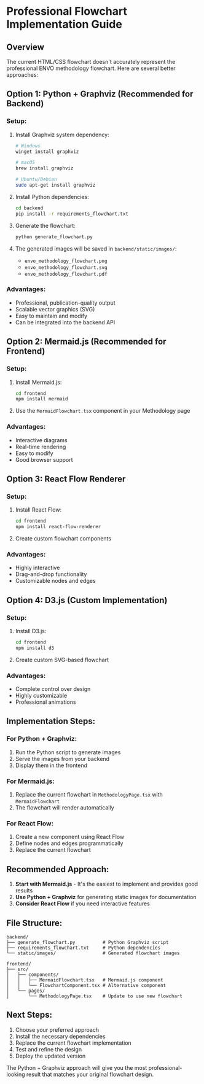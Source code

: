 # Professional Flowchart Implementation Guide

## Overview
The current HTML/CSS flowchart doesn't accurately represent the professional ENVO methodology flowchart. Here are several better approaches:

## Option 1: Python + Graphviz (Recommended for Backend)

### Setup:
1. Install Graphviz system dependency:
   ```bash
   # Windows
   winget install graphviz
   
   # macOS
   brew install graphviz
   
   # Ubuntu/Debian
   sudo apt-get install graphviz
   ```

2. Install Python dependencies:
   ```bash
   cd backend
   pip install -r requirements_flowchart.txt
   ```

3. Generate the flowchart:
   ```bash
   python generate_flowchart.py
   ```

4. The generated images will be saved in `backend/static/images/`:
   - `envo_methodology_flowchart.png`
   - `envo_methodology_flowchart.svg`
   - `envo_methodology_flowchart.pdf`

### Advantages:
- Professional, publication-quality output
- Scalable vector graphics (SVG)
- Easy to maintain and modify
- Can be integrated into the backend API

## Option 2: Mermaid.js (Recommended for Frontend)

### Setup:
1. Install Mermaid.js:
   ```bash
   cd frontend
   npm install mermaid
   ```

2. Use the `MermaidFlowchart.tsx` component in your Methodology page

### Advantages:
- Interactive diagrams
- Real-time rendering
- Easy to modify
- Good browser support

## Option 3: React Flow Renderer

### Setup:
1. Install React Flow:
   ```bash
   cd frontend
   npm install react-flow-renderer
   ```

2. Create custom flowchart components

### Advantages:
- Highly interactive
- Drag-and-drop functionality
- Customizable nodes and edges

## Option 4: D3.js (Custom Implementation)

### Setup:
1. Install D3.js:
   ```bash
   cd frontend
   npm install d3
   ```

2. Create custom SVG-based flowchart

### Advantages:
- Complete control over design
- Highly customizable
- Professional animations

## Implementation Steps:

### For Python + Graphviz:
1. Run the Python script to generate images
2. Serve the images from your backend
3. Display them in the frontend

### For Mermaid.js:
1. Replace the current flowchart in `MethodologyPage.tsx` with `MermaidFlowchart`
2. The flowchart will render automatically

### For React Flow:
1. Create a new component using React Flow
2. Define nodes and edges programmatically
3. Replace the current flowchart

## Recommended Approach:
1. **Start with Mermaid.js** - It's the easiest to implement and provides good results
2. **Use Python + Graphviz** for generating static images for documentation
3. **Consider React Flow** if you need interactive features

## File Structure:
```
backend/
├── generate_flowchart.py          # Python Graphviz script
├── requirements_flowchart.txt     # Python dependencies
└── static/images/                 # Generated flowchart images

frontend/
├── src/
│   ├── components/
│   │   ├── MermaidFlowchart.tsx   # Mermaid.js component
│   │   └── FlowchartComponent.tsx # Alternative component
│   └── pages/
│       └── MethodologyPage.tsx    # Update to use new flowchart
```

## Next Steps:
1. Choose your preferred approach
2. Install the necessary dependencies
3. Replace the current flowchart implementation
4. Test and refine the design
5. Deploy the updated version

The Python + Graphviz approach will give you the most professional-looking result that matches your original flowchart design.
